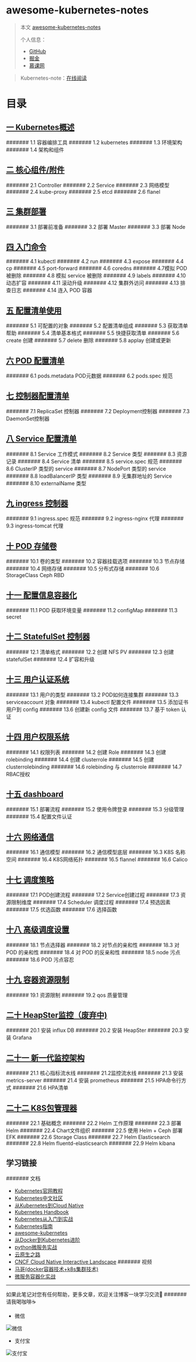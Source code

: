 # awesome-kubernetes-notes

> 本文 [awesome-kubernetes-notes](https://github.com/redhatxl/awesome-kubernetes-notes)
> 
> 个人信息：
> - [GitHub](https://github.com/redhatxl)
> - [掘金](https://juejin.im/user/5c36033fe51d456e4138b473/posts)
> - [慕课网](https://www.imooc.com/u/1260704)

> Kubernetes-note：[在线阅读](https://kubernetes-note.readthedocs.io/en/latest/)

# 目录

## [一 Kubernetes概述](https://kubernetes-note.readthedocs.io/en/latest/Kubernetes-note.html#kubernetes)
####### 1.1 容器编排工具
####### 1.2 kubernetes
####### 1.3 环境架构
####### 1.4 架构和组件
## [二 核心组件/附件](https://kubernetes-note.readthedocs.io/en/latest/Kubernetes-note.html#id5)
####### 2.1 Controller
####### 2.2 Service
####### 2.3 网络模型
####### 2.4 kube-proxy
####### 2.5 etcd
####### 2.6 flanel
## [三 集群部署](https://kubernetes-note.readthedocs.io/en/latest/Kubernetes-note.html#id8)
####### 3.1 部署前准备
####### 3.2 部署 Master
####### 3.3 部署 Node
## [四 入门命令](https://kubernetes-note.readthedocs.io/en/latest/Kubernetes-note.html#id15)
####### 4.1 kubectl
####### 4.2 run
####### 4.3 expose
####### 4.4 cp
####### 4.5 port-forward
####### 4.6 coredns
####### 4.7模拟 POD 被删除
####### 4.8 模拟 service 被删除
####### 4.9 labels
####### 4.10 动态扩容
####### 4.11 滚动升级
####### 4.12 集群外访问
####### 4.13 排查日志
####### 4.14 连入 POD 容器
## [五 配置清单使用](https://kubernetes-note.readthedocs.io/en/latest/Kubernetes-note.html#id22)
####### 5.1 可配置的对象
####### 5.2 配置清单组成
####### 5.3 获取清单帮助
####### 5.4 清单基本格式
####### 5.5 快捷获取清单
####### 5.6 create 创建
####### 5.7 delete 删除
####### 5.8 applay 创建或更新
## [六 POD 配置清单](https://kubernetes-note.readthedocs.io/en/latest/Kubernetes-note.html#id28)
####### 6.1 pods.metadata POD元数据
####### 6.2 pods.spec 规范
## [七 控制器配置清单](https://kubernetes-note.readthedocs.io/en/latest/Kubernetes-note.html#id31)
####### 7.1 ReplicaSet 控制器
####### 7.2 Deployment控制器
####### 7.3 DaemonSet控制器
## [八 Service 配置清单](https://kubernetes-note.readthedocs.io/en/latest/Kubernetes-note.html#id44)
####### 8.1 Service 工作模式
####### 8.2 Service 类型
####### 8.3 资源记录
####### 8.4 Service 清单
####### 8.5 service.spec 规范
####### 8.6 ClusterIP 类型的 service
####### 8.7 NodePort 类型的 service
####### 8.8 loadBalancerIP 类型
####### 8.9 无集群地址的 Service
####### 8.10 externalName 类型
## [九 ingress 控制器](https://kubernetes-note.readthedocs.io/en/latest/Kubernetes-note.html#ingress)
####### 9.1 ingress.spec 规范
####### 9.2 ingress-nginx 代理
####### 9.3 ingress-tomcat 代理
## [十 POD 存储卷](https://kubernetes-note.readthedocs.io/en/latest/Kubernetes-note.html#id50)
####### 10.1 卷的类型
####### 10.2 容器挂载选项
####### 10.3 节点存储
####### 10.4 网络存储
####### 10.5 分布式存储
####### 10.6 StorageClass Ceph RBD
## [十一 配置信息容器化](https://kubernetes-note.readthedocs.io/en/latest/Kubernetes-note.html#id57)
####### 11.1 POD 获取环境变量
####### 11.2 configMap
####### 11.3 secret
## [十二 StatefulSet 控制器](https://kubernetes-note.readthedocs.io/en/latest/Kubernetes-note.html#statefulset)
####### 12.1 清单格式
####### 12.2 创建 NFS PV
####### 12.3 创建 statefulSet
####### 12.4 扩容和升级
## [十三 用户认证系统](https://kubernetes-note.readthedocs.io/en/latest/Kubernetes-note.html#id65)
####### 13.1 用户的类型
####### 13.2 POD如何连接集群
####### 13.3 serviceaccount 对象
####### 13.4 kubectl 配置文件
####### 13.5 添加证书用户到 config
####### 13.6 创建新 config 文件
####### 13.7 基于 token 认证
## [十四 用户权限系统](https://kubernetes-note.readthedocs.io/en/latest/Kubernetes-note.html#id73)
####### 14.1 权限列表
####### 14.2 创建 Role
####### 14.3 创建 rolebinding
####### 14.4 创建 clusterrole
####### 14.5 创建 clusterrolebinding
####### 14.6 rolebinding 与 clusterrole
####### 14.7 RBAC授权
## [十五 dashboard](https://kubernetes-note.readthedocs.io/en/latest/Kubernetes-note.html#dashboard)
####### 15.1 部署流程
####### 15.2 使用令牌登录
####### 15.3 分级管理
####### 15.4 配置文件认证
## [十六 网络通信](https://kubernetes-note.readthedocs.io/en/latest/Kubernetes-note.html#id79)
####### 16.1 通信模型
####### 16.2 通信模型底层
####### 16.3 K8S 名称空间
####### 16.4 K8S网络拓扑
####### 16.5 flannel
####### 16.6 Calico
## [十七 调度策略](https://kubernetes-note.readthedocs.io/en/latest/Kubernetes-note.html#id89)
####### 17.1 POD创建流程
####### 17.2 Service创建过程
####### 17.3 资源限制维度
####### 17.4 Scheduler 调度过程
####### 17.4 预选因素
####### 17.5 优选函数
####### 17.6 选择函数
## [十八 高级调度设置](https://kubernetes-note.readthedocs.io/en/latest/Kubernetes-note.html#id96)
####### 18.1 节点选择器
####### 18.2 对节点的亲和性
####### 18.3 对 POD 的亲和性
####### 18.4 对 POD 的反亲和性
####### 18.5 node 污点
####### 18.6 POD 污点容忍
## [十九 容器资源限制](https://kubernetes-note.readthedocs.io/en/latest/Kubernetes-note.html#id103)
####### 19.1 资源限制
####### 19.2 qos 质量管理
## [二十 HeapSter监控（废弃中)](https://kubernetes-note.readthedocs.io/en/latest/Kubernetes-note.html#heapster)
####### 20.1 安装 influx DB
####### 20.2 安装 HeapSter
####### 20.3 安装 Grafana
## [二十一 新一代监控架构](https://kubernetes-note.readthedocs.io/en/latest/Kubernetes-note.html#id106)
####### 21.1 核心指标流水线
####### 21.2监控流水线
####### 21.3 安装 metrics-server
####### 21.4 安装 prometheus
####### 21.5 HPA命令行方式
####### 21.6 HPA清单
## [二十二 K8S包管理器](https://kubernetes-note.readthedocs.io/en/latest/Kubernetes-note.html#id110)
####### 22.1 基础概念
####### 22.2 Helm 工作原理
####### 22.3 部署 Helm
####### 22.4 Chart文件组织
####### 22.5 使用 Helm + Ceph 部署 EFK
####### 22.6 Storage Class
####### 22.7 Helm Elasticsearch
####### 22.8 Helm fluentd-elasticsearch
####### 22.9 Helm kibana
## 学习链接
####### 文档
* [Kubernetes官网教程](https://kubernetes.io/docs/concepts/workloads/controllers/statefulset/)
* [Kubernetes中文社区](https://www.kubernetes.org.cn/k8s)
* [从Kubernetes到Cloud Native](https://jimmysong.io/kubernetes-handbook/cloud-native/from-kubernetes-to-cloud-native.html)
* [Kubernetes Handbook](https://www.bookstack.cn/read/feiskyer-kubernetes-handbook/appendix-ecosystem.md)
* [Kubernetes从入门到实战](https://www.kancloud.cn/huyipow/kubernetes/722822)
* [Kubernetes指南](https://kubernetes.feisky.xyz/)
* [awesome-kubernetes](https://ramitsurana.github.io/awesome-kubernetes/)
* [从Docker到Kubernetes进阶](https://www.qikqiak.com/k8s-book/)
* [python微服务实战](https://www.qikqiak.com/tdd-book/)
* [云原生之路](https://jimmysong.io/kubernetes-handbook/cloud-native/from-kubernetes-to-cloud-native.html)
* [CNCF Cloud Native Interactive Landscape](https://landscape.cncf.io/)
####### 视频
* [马哥(docker容器技术+k8s集群技术)](https://www.bilibili.com/video/av35847195/?p=16&t=3931)
* [微服务容器化实战](https://www.acfun.cn/v/ac10232871)

---
如果此笔记对您有任何帮助，更多文章，欢迎关注博客一块学习交流👏
####### 请我喝咖啡☕️
* 微信

![微信](https://raw.githubusercontent.com/redhatxl/awesome-kubernetes-notes/master/source/weixin.png)
* 支付宝

![支付宝](https://raw.githubusercontent.com/redhatxl/awesome-kubernetes-notes/master/source/zfb.png)